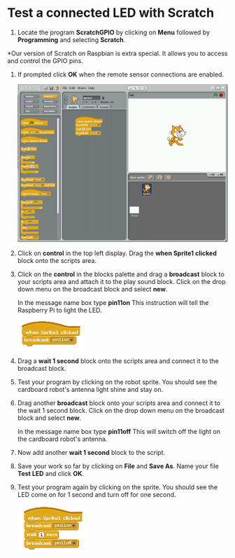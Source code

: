 # Test a connected LED with Scratch

1.  Locate the program **ScratchGPIO** by clicking on **Menu** followed by **Programming** and selecting **Scratch**. 

  *Our version of Scratch on Raspbian is extra special. It allows you to access and control the GPIO pins. 

1.  If prompted click **OK** when the remote sensor connections are enabled.

    ![](images/Scratch-interface.png "The Scratch Interface")

1.  Click on **control** in the top left display. Drag the **when Sprite1 clicked** block onto the scripts area. 

1. Click on the **control** in the blocks palette and drag a **broadcast** block to your scripts area and attach it to the play sound block. Click on the drop down menu on the broadcast block and select **new**.

    In the message name box type **pin11on** This instruction will tell the Raspberry Pi to light the LED.

    ![](images/pin11on.png "Sending a broadcast message to turn pin 11 on")

1. Drag a **wait 1 second** block onto the scripts area and connect it to the broadcast block.

1. Test your program by clicking on the robot sprite. You should see the cardboard robot's antenna light shine and stay on.

1. Drag another **broadcast** block onto your scripts area and connect it to the wait 1 second block. Click on the drop down menu on the broadcast block and select **new**.

    In the message name box type **pin11off** This will switch off the light on the cardboard robot's antenna.

1. Now add another **wait 1 second** block to the script.

1. Save your work so far by clicking on **File** and **Save As**. Name your file **Test LED** and click **OK**.

1. Test your program again by clicking on the sprite. You should see the LED come on for 1 second and turn off for one second.

    ![](images/pin11off.png "Turn pin 11 off")

